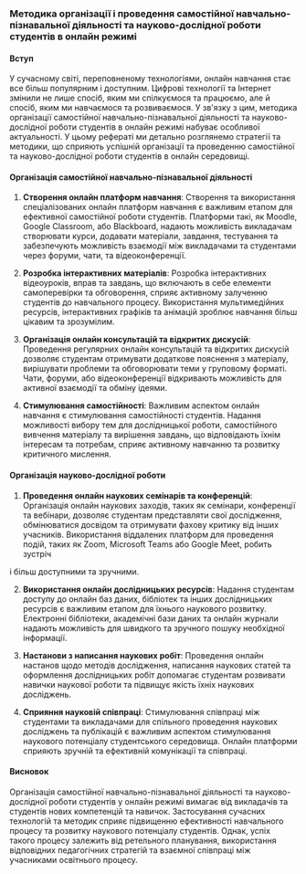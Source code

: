### Методика організації і проведення самостійної навчально-пізнавальної діяльності та науково-дослідної роботи студентів в онлайн режимі

#### Вступ
У сучасному світі, переповненому технологіями, онлайн навчання стає все більш популярним і доступним. Цифрові технології та Інтернет змінили не лише спосіб, яким ми спілкуємося та працюємо, але й спосіб, яким ми навчаємося та розвиваємося. У зв'язку з цим, методика організації самостійної навчально-пізнавальної діяльності та науково-дослідної роботи студентів в онлайн режимі набуває особливої актуальності. У цьому рефераті ми детально розглянемо стратегії та методики, що сприяють успішній організації та проведенню самостійної та науково-дослідної роботи студентів в онлайн середовищі.

#### Організація самостійної навчально-пізнавальної діяльності

1. **Створення онлайн платформ навчання**:
   Створення та використання спеціалізованих онлайн платформ навчання є важливим етапом для ефективної самостійної роботи студентів. Платформи такі, як Moodle, Google Classroom, або Blackboard, надають можливість викладачам створювати курси, додавати матеріали, завдання, тестування та забезпечують можливість взаємодії між викладачами та студентами через форуми, чати, та відеоконференції.

2. **Розробка інтерактивних матеріалів**:
   Розробка інтерактивних відеоуроків, вправ та завдань, що включають в себе елементи самоперевірки та обговорення, сприяє активному залученню студентів до навчального процесу. Використання мультимедійних ресурсів, інтерактивних графіків та анімацій зроблює навчання більш цікавим та зрозумілим.

3. **Організація онлайн консультацій та відкритих дискусій**:
   Проведення регулярних онлайн консультацій та відкритих дискусій дозволяє студентам отримувати додаткове пояснення з матеріалу, вирішувати проблеми та обговорювати теми у груповому форматі. Чати, форуми, або відеоконференції відкривають можливість для активної взаємодії та обміну ідеями.

4. **Стимулювання самостійності**:
   Важливим аспектом онлайн навчання є стимулювання самостійності студентів. Надання можливості вибору тем для дослідницької роботи, самостійного вивчення матеріалу та вирішення завдань, що відповідають їхнім інтересам та потребам, сприяє активному навчанню та розвитку критичного мислення.

#### Організація науково-дослідної роботи

1. **Проведення онлайн наукових семінарів та конференцій**:
   Організація онлайн наукових заходів, таких як семінари, конференції та вебінари, дозволяє студентам представляти свої дослідження, обмінюватися досвідом та отримувати фахову критику від інших учасників. Використання віддалених платформ для проведення подій, таких як Zoom, Microsoft Teams або Google Meet, робить зустріч

і більш доступними та зручними.

2. **Використання онлайн дослідницьких ресурсів**:
   Надання студентам доступу до онлайн баз даних, бібліотек та інших дослідницьких ресурсів є важливим етапом для їхнього наукового розвитку. Електронні бібліотеки, академічні бази даних та онлайн журнали надають можливість для швидкого та зручного пошуку необхідної інформації.

3. **Настанови з написання наукових робіт**:
   Проведення онлайн настанов щодо методів дослідження, написання наукових статей та оформлення дослідницьких робіт допомагає студентам розвивати навички наукової роботи та підвищує якість їхніх наукових досліджень.

4. **Сприяння науковій співпраці**:
   Стимулювання співпраці між студентами та викладачами для спільного проведення наукових досліджень та публікацій є важливим аспектом стимулювання наукового потенціалу студентського середовища. Онлайн платформи сприяють зручній та ефективній комунікації та співпраці.

#### Висновок
Організація самостійної навчально-пізнавальної діяльності та науково-дослідної роботи студентів у онлайн режимі вимагає від викладачів та студентів нових компетенцій та навичок. Застосування сучасних технологій та методик сприяє підвищенню ефективності навчального процесу та розвитку наукового потенціалу студентів. Однак, успіх такого процесу залежить від ретельного планування, використання відповідних педагогічних стратегій та взаємної співпраці між учасниками освітнього процесу.